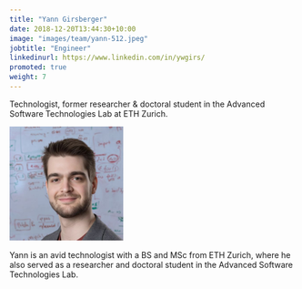 ```yaml
---
title: "Yann Girsberger"
date: 2018-12-20T13:44:30+10:00
image: "images/team/yann-512.jpeg"
jobtitle: "Engineer"
linkedinurl: https://www.linkedin.com/in/ywgirs/
promoted: true
weight: 7
---
```


Technologist, former researcher & doctoral student in the Advanced Software Technologies Lab at ETH Zurich.

<img src="/assets/images/website/team/yann-512.jpeg" alt="Yann Girsberger" class="img-fluid rounded-circle" style="max-width: 200px;">

Yann is an avid technologist with a BS and MSc from ETH Zurich, where he also served as a researcher and doctoral student in the Advanced Software Technologies Lab.
